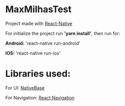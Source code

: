 # MaxMilhasTest

Project made with <a href="https://facebook.github.io/react-native/">React-Native</a>

For initialize the project run <strong>'yarn install'</strong>, then run for:

<strong>Android:</strong> 'react-native run-android'

<strong>IOS:</strong> 'react-native run-ios'



<h1>Libraries used:</h1>

For UI:  <a href="https://nativebase.io/">NativeBase</a>

For Navigation: <a href="https://reactnavigation.org/">React Navigation</a>


